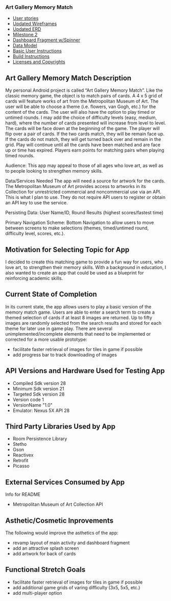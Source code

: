 ### Art Gallery Memory Match

* [User stories](docs/user-stories.md)
* [Updated Wireframes](docs/wireframes-updated.pdf)
* [Updated ERD](docs/memory-match-erd-final.png)
* [Milestone 2](docs/milestone-2.md)
* [Dashboard Fragment w/Spinner](docs/dashboard-fragment.PNG)
* [Data Model](docs/data-model.md)
* [Basic User Instructions](docs/basic-user-instructions.md)
* [Build Instructions](docs/build-instructions.md)
* [Licenses and Copyrights](docs/licenses-and-copyrights.md)



## Art Gallery Memory Match Description

My personal Android project is called “Art Gallery Memory Match”.  Like the classic memory game, the object is to match pairs of cards. A 4 x 5 grid of cards will feature works of art from the Metropolitan Museum of Art. The user will be able to choose a theme (i.e. flowers, van Gogh, etc.) for the content of the cards. The user will also have the option to play timed or untimed rounds.  I may add the choice of difficulty levels (easy, medium, hard), where the number of cards presented will increase from level to level.
The cards will be face down at the beginning of the game. The player will flip over a pair of cards.  If the two cards match, they will be remain face up.  If the cards do not match, they will get turned back over and remain in the grid.  Play will continue until all the cards have been matched and are face up or time has expired.  Players earn points for matching pairs when playing timed rounds.

Audience: This app may appeal to those of all ages who love art, as well as to people looking to strengthen memory skills.

Data/Services Needed 
The app will need a source for artwork for the cards.  The Metropolitan Museum of Art provides access to artworks in its Collection for unrestricted commercial and noncommercial use via an API. This is what I plan to use. They do not require API users to register or obtain an API key to use the service. 

Persisting Data: User Name/ID, Round Results (highest scores/fastest time)

Primary Navigation Scheme: Bottom Navigation to allow users to move between screens to make selections (themes, timed/untimed round, difficulty level, scores, etc.).

## Motivation for Selecting Topic for App  

I decided to create this matching game to provide a fun way for users, who love art, to strengthen their memory skills.  With a background in education, I also wanted to create an app that could be used as a blueprint for reinforcing academic skills.  

## Current State of Completion  

In its current state, the app allows users to play a basic version of the memory match game.  Users are able to enter a search term to create a themed selection of cards if at least 8 images are returned.  Up to fifty images are randomly selected from the search results and stored for each theme for later use in game play.  There are several unimplemented/incomplete elements that need to be implemented or corrected for a more usable prototype:  
* facilitate faster retrieval of images for tiles in game if possible  
* add progress bar to track downloading of images  

## API Versions and Hardware Used for Testing App  

* Compiled Sdk version 28  
* Minimum Sdk version 21  
* Targeted Sdk version 28  
* Version code 1  
* VersionName "1.0"  
* Emulator: Nexus 5X API 28  

## Third Party Libraries Used by App  

* Room Persistence Library  
* Stetho  
* Gson  
* Reactivex  
* Retrofit 
* Picasso  

## External Services Consumed by App  
 Info for README
* Metropolitan Museum of Art Collection API  

## Asthetic/Cosmetic Inprovements  
 The following would improve the asthetics of the app:  
 * revamp layout of main activity and dashboard fragment 
 * add an attractive splash screen  
 * add artwork for back of cards  
 
 ## Functional Stretch Goals  
 
 * facilitate faster retrieval of images for tiles in game if possible   
 * add additional game grids of varing difficulty (3x5, 5x5, etc.)  
 * add multi-player option  






